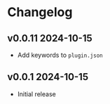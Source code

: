 # Changelog

## v0.0.11 2024-10-15

- Add keywords to `plugin.json`

## v0.0.1 2024-10-15

- Initial release
